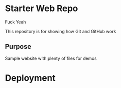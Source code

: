 # Starter Web Repo

Fuck Yeah

This repository is for showing how Git and GitHub work

## Purpose

Sample website with plenty of files for demos

# Deployment

